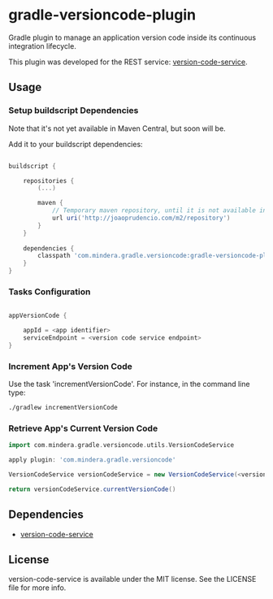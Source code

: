 # gradle-versioncode-plugin

Gradle plugin to manage an application version code inside its continuous integration lifecycle.

This plugin was developed for the REST service: [version-code-service].


## Usage

### Setup buildscript Dependencies

Note that it's not yet available in Maven Central, but soon will be.

Add it to your buildscript dependencies:

```groovy

buildscript {

    repositories {
        (...)

        maven {
	        // Temporary maven repository, until it is not available in Maven Central
            url uri('http://joaoprudencio.com/m2/repository')
        }
    }
    
    dependencies {
        classpath 'com.mindera.gradle.versioncode:gradle-versioncode-plugin:1.0'
    }
}
```

### Tasks Configuration

```groovy

appVersionCode {

    appId = <app identifier>
    serviceEndpoint = <version code service endpoint>
}
```

### Increment App's Version Code

Use the task 'incrementVersionCode'. For instance, in the command line type:

```sh
./gradlew incrementVersionCode
```

### Retrieve App's Current Version Code


```groovy
import com.mindera.gradle.versioncode.utils.VersionCodeService

apply plugin: 'com.mindera.gradle.versioncode'

VersionCodeService versionCodeService = new VersionCodeService(<version code service endpoint>, <app identifier>)

return versionCodeService.currentVersionCode()

```

## Dependencies
  - [version-code-service]

## License
version-code-service is available under the MIT license. See the LICENSE file for more info.

[version-code-service]: https://github.com/Mindera/version-code-service